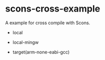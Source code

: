 # scons-cross-example

A example for cross compile with Scons.

* local

* local-mingw

* target(arm-none-eabi-gcc)

  
